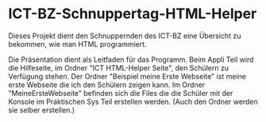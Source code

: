 # ICT-BZ-Schnuppertag-HTML-Helper
Dieses Projekt dient den Schnuppernden des ICT-BZ eine Übersicht zu bekommen, wie man HTML programmiert.

Die Präsentation dient als Leitfaden für das Programm. 
Beim Appli Teil wird die Hilfeseite, im Ordner "ICT HTML-Helper Seite", den Schülern zu Verfügung stehen. 
Der Ordner "Beispiel meine Erste Webseite" ist meine erste Webseite die ich den Schülern zeigen kann. 
Im Ordner "MeineErsteWebseite" befinden sich die Files die die Schüler mit der Konsole im Praktischen Sys Teil erstellen werden. (Auch den Ordner werden sie selber erstellen.)
